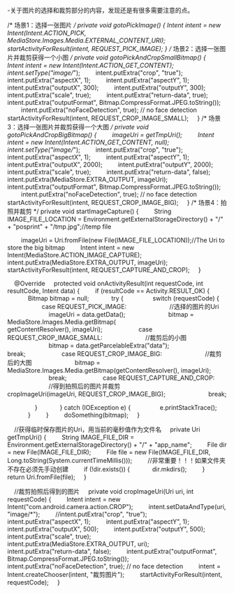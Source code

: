 -关于图片的选择和裁剪部分的内容，发现还是有很多需要注意的点。

/* 场景1：选择一张图片 */
private void gotoPickImage() { 
  Intent intent = new Intent(Intent.ACTION_PICK, MediaStore.Images.Media.EXTERNAL_CONTENT_URI); 
  startActivityForResult(intent, REQUEST_PICK_IMAGE); 
  } 
/* 场景2：选择一张图片并裁剪获得一个小图 */
private void gotoPickAndCropSmallBitmap() {
        Intent intent = new Intent(Intent.ACTION_GET_CONTENT);
        intent.setType("image/*");
        intent.putExtra("crop", "true");
        intent.putExtra("aspectX", 1);
        intent.putExtra("aspectY", 1);
        intent.putExtra("outputX", 300);
        intent.putExtra("outputY", 300);
        intent.putExtra("scale", true);
        intent.putExtra("return-data", true);
        intent.putExtra("outputFormat", Bitmap.CompressFormat.JPEG.toString());
        intent.putExtra("noFaceDetection", true); // no face detection
        startActivityForResult(intent, REQUEST_CROP_IMAGE_SMALL);
    }
/* 场景3：选择一张图片并裁剪获得一个大图 */
private void gotoPickAndCropBigBitmap() {
        imageUri = getTmpUri();
        Intent intent = new Intent(Intent.ACTION_GET_CONTENT, null);
        intent.setType("image/*");
        intent.putExtra("crop", "true");
        intent.putExtra("aspectX", 1);
        intent.putExtra("aspectY", 1);
        intent.putExtra("outputX", 2000);
        intent.putExtra("outputY", 2000);
        intent.putExtra("scale", true);
        intent.putExtra("return-data", false);
        intent.putExtra(MediaStore.EXTRA_OUTPUT, imageUri);
        intent.putExtra("outputFormat", Bitmap.CompressFormat.JPEG.toString());
        intent.putExtra("noFaceDetection", true); // no face detection
        startActivityForResult(intent, REQUEST_CROP_IMAGE_BIG);
    }
/* 场景4：拍照并裁剪 */
 private void startImageCapture() {
        String IMAGE_FILE_LOCATION = Environment.getExternalStorageDirectory() + "/" + "posprint" + "/tmp.jpg";//temp file

        imageUri = Uri.fromFile(new File(IMAGE_FILE_LOCATION));//The Uri to store the big bitmap
        Intent intent = new Intent(MediaStore.ACTION_IMAGE_CAPTURE);
        intent.putExtra(MediaStore.EXTRA_OUTPUT, imageUri);
        startActivityForResult(intent, REQUEST_CAPTURE_AND_CROP);
    }

    @Override
    protected void onActivityResult(int requestCode, int resultCode, Intent data) {
        if (resultCode == Activity.RESULT_OK) {
            Bitmap bitmap = null;
            try {
                switch (requestCode) {
                    case REQUEST_PICK_IMAGE:
                        //选择的图片的Uri
                        imageUri = data.getData(); 
                        bitmap = MediaStore.Images.Media.getBitmap(
                                getContentResolver(), imageUri);
                    case REQUEST_CROP_IMAGE_SMALL:
                        //裁剪后的小图
                        bitmap = data.getParcelableExtra("data");  
                        break;
                    case REQUEST_CROP_IMAGE_BIG:
                        //裁剪后的大图
                        bitmap = MediaStore.Images.Media.getBitmap(getContentResolver(), imageUri);
                        break;
                    case REQUEST_CAPTURE_AND_CROP:
                        //得到拍照后的图片并裁剪
                        cropImageUri(imageUri, REQUEST_CROP_IMAGE_BIG);
                        break;


                }
            } catch (IOException e) {
                e.printStackTrace();
            }
        }
        doSomething(bitmap);
    }

    //获得临时保存图片的Uri，用当前的毫秒值作为文件名
    private Uri getTmpUri() {
        String IMAGE_FILE_DIR = Environment.getExternalStorageDirectory() + "/" + "app_name";
        File dir = new File(IMAGE_FILE_DIR);
        File file = new File(IMAGE_FILE_DIR, Long.toString(System.currentTimeMillis()));
        //非常重要！！！如果文件夹不存在必须先手动创建
        if (!dir.exists()) {
            dir.mkdirs();
        }
        return Uri.fromFile(file);
    }

    //裁剪拍照后得到的图片
    private void cropImageUri(Uri uri, int requestCode) {
        Intent intent = new Intent("com.android.camera.action.CROP");
        intent.setDataAndType(uri, "image/*");
        //intent.putExtra("crop", "true");
        intent.putExtra("aspectX", 1);
        intent.putExtra("aspectY", 1);
        intent.putExtra("outputX", 500);
        intent.putExtra("outputY", 500);
        intent.putExtra("scale", true);
        intent.putExtra(MediaStore.EXTRA_OUTPUT, uri);
        intent.putExtra("return-data", false);
        intent.putExtra("outputFormat", Bitmap.CompressFormat.JPEG.toString());
        intent.putExtra("noFaceDetection", true); // no face detection
        intent = Intent.createChooser(intent, "裁剪图片");
        startActivityForResult(intent, requestCode);
    }
